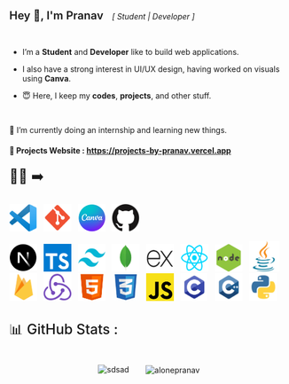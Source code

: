 <!---
alonepranav/alonepranav is a ✨ special ✨ repository because its `README.md` (this file) appears on your GitHub profile.
You can click the Preview link to take a look at your changes.
--->

<span style="font-weight:600; font-size:20px">Hey 👋, I'm Pranav</span> <i style="font-weight:400">&nbsp;&nbsp;&nbsp;[ Student | Developer ]</i>

<br/>

- I’m a **Student** and **Developer** like to build web applications.

- I also have a strong interest in UI/UX design, having worked on visuals using **Canva**.

- 😇 Here, I keep my **codes**, **projects**, and other stuff.

<br/>

🌱 I’m currently doing an internship and learning new things.  
  
#### **🔗 Projects Website** : <a href="https://projects-by-pranav.vercel.app">https://projects-by-pranav.vercel.app</a>  


<p style="font-size:25px; margin-top:20px;">
👨‍💻 ➡️
</p>

<p style="margin-top:10px"></p>

<img src="./img/tools/vscode.png" alt="c" width="50" height="50"/>&nbsp;&nbsp;
<img src="./img/tools/git.png" alt="c" width="50" height="50"/>&nbsp;&nbsp;
<img src="./img/tools/canva.png" alt="c" width="50" height="50"/>&nbsp;&nbsp;
<img src="./img/tools/github.png" alt="c" width="50" height="50"/>&nbsp;&nbsp;

<img src="./img/nextjs.png" alt="c" width="50" height="50"/>&nbsp;&nbsp;
<img src="./img/typescript.png" alt="c" width="50" height="50"/>&nbsp;&nbsp;
<img src="./img/tailwindcss.png" alt="c" width="50" height="50"/>&nbsp;&nbsp;
<img src="./img/mongodb.png" alt="c" width="50" height="50"/>&nbsp;&nbsp;
<img src="./img/expressjs.png" alt="c" width="50" height="50"/>&nbsp;&nbsp;
<img src="./img/reactjs.png" alt="c" width="50" height="50"/>&nbsp;&nbsp;
<img src="./img/nodejs.jpg" alt="c" width="50" height="50"/>&nbsp;&nbsp;
<img src="./img/java.png" alt="java" width="55" height="55"/>&nbsp;&nbsp;
<img src="./img/firebase.png" alt="c" width="50" height="50"/>&nbsp;&nbsp;
<img src="./img/redux.png" alt="c" width="50" height="50"/>&nbsp;&nbsp;
<img src="./img/html.png" alt="c" width="50" height="50"/>&nbsp;&nbsp;
<img src="./img/css.png" alt="c" width="50" height="50"/>&nbsp;&nbsp;
<img src="./img/js.png" alt="c" width="50" height="50"/>&nbsp;&nbsp;
<img src="./img/c.png" alt="c" width="50" height="50"/>&nbsp;&nbsp;
<img src="./img/c++.png" alt="c" width="50" height="50"/>&nbsp;&nbsp;
<img src="./img/python.png" alt="c" width="50" height="50"/>&nbsp;&nbsp;
 
<p style="font-size:25px; margin-top:30px; font-weight:500">📊 GitHub Stats :</p>

<div style="display:flex; justify-content:center; gap:30px">
    <p align="right">
        <img  src="https://github-readme-streak-stats.herokuapp.com/?user=alonepranav&" alt="sdsad" />
    </p>
    <p align="left">
        <img align="center" src="https://github-readme-stats.vercel.app/api/top-langs/?username=alonepranav&hide_border=false&include_all_commits=truese&count_private=true&layout=compact" alt="alonepranav" />
    </p>
</div>

<!-- <p style="font-size:20px; margin-top:20px; font-weight:400">🌐 Connect with me </p>

[![Twitter](https://img.shields.io/badge/Twitter-%231DA1F2.svg?logo=Twitter&logoColor=white)](https://twitter.com/pranavshilavane)
[![Instagram](https://img.shields.io/badge/Instagram-%23E4405F.svg?logo=Instagram&logoColor=white)](https://instagram.com/pranavshilavane)
[![LinkedIn](https://img.shields.io/badge/LinkedIn-%230077B5.svg?logo=linkedin&logoColor=white)](https://www.linkedin.com/in/pranav-shilavane-9245b8236)  -->
